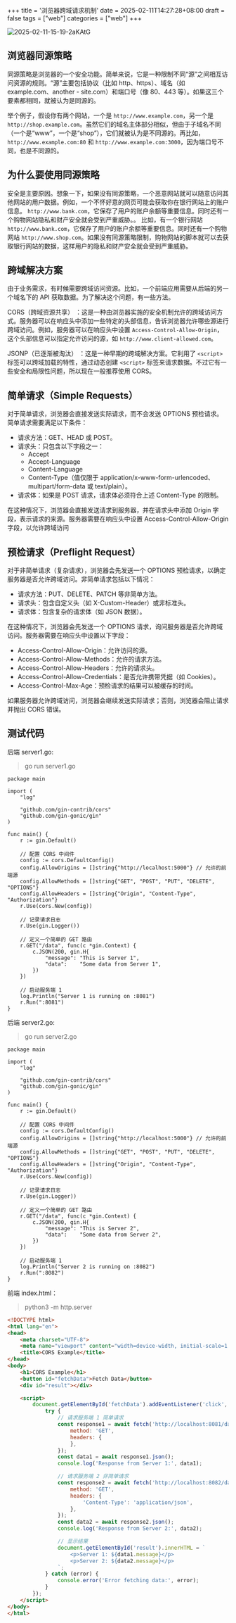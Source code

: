 +++
title = '浏览器跨域请求机制'
date = 2025-02-11T14:27:28+08:00
draft = false
tags = ["web"]
categories = ["web"]
+++

![2025-02-11-15-19-2aKAtG](https://raw.githubusercontent.com/zzkrix/blog-images/main/assets/2025-02-11-15-19-2aKAtG.png)

## 浏览器同源策略

同源策略是浏览器的一个安全功能。简单来说，它是一种限制不同“源”之间相互访问资源的规则。“源”主要包括协议（比如 http、https）、域名（如 example.com、another - site.com）和端口号（像 80、443 等）。如果这三个要素都相同，就被认为是同源的。

举个例子，假设你有两个网站，一个是 `http://www.example.com`，另一个是`http://shop.example.com`。虽然它们的域名主体部分相似，但由于子域名不同（一个是“www”，一个是“shop”），它们就被认为是不同源的。再比如，`http://www.example.com:80` 和 `http://www.example.com:3000`，因为端口号不同，也是不同源的。

## 为什么要使用同源策略

安全是主要原因。想象一下，如果没有同源策略，一个恶意网站就可以随意访问其他网站的用户数据。例如，一个不怀好意的网页可能会获取你在银行网站上的账户信息。
`http://www.bank.com`，它保存了用户的账户余额等重要信息。同时还有一个购物网站隐私和财产安全就会受到严重威胁。。
比如，有一个银行网站 `http://www.bank.com`，它保存了用户的账户余额等重要信息。同时还有一个购物网站 `http://www.shop.com`。如果没有同源策略限制，购物网站的脚本就可以去获取银行网站的数据，这样用户的隐私和财产安全就会受到严重威胁。

## 跨域解决方案

由于业务需求，有时候需要跨域访问资源。比如，一个前端应用需要从后端的另一个域名下的 API 获取数据。为了解决这个问题，有一些方法。

CORS（跨域资源共享） ：这是一种由浏览器实施的安全机制允许的跨域访问方式。服务器可以在响应头中添加一些特定的头部信息，告诉浏览器允许哪些源进行跨域访问。例如，服务器可以在响应头中设置 `Access-Control-Allow-Origin`，这个头部信息可以指定允许访问的源，如 `http://www.client-allowed.com`。

JSONP（已逐渐被淘汰） ：这是一种早期的跨域解决方案。它利用了 `<script>` 标签可以跨域加载的特性，通过动态创建 `<script>` 标签来请求数据。不过它有一些安全和局限性问题，所以现在一般推荐使用 CORS。

## 简单请求（Simple Requests）

对于简单请求，浏览器会直接发送实际请求，而不会发送 OPTIONS 预检请求。简单请求需要满足以下条件：

- 请求方法：GET、HEAD 或 POST。
- 请求头：只包含以下字段之一：
  - Accept
  - Accept-Language
  - Content-Language
  - Content-Type（值仅限于 application/x-www-form-urlencoded、multipart/form-data 或 text/plain）。
- 请求体：如果是 POST 请求，请求体必须符合上述 Content-Type 的限制。
  
在这种情况下，浏览器会直接发送请求到服务器，并在请求头中添加 Origin 字段，表示请求的来源。服务器需要在响应头中设置 Access-Control-Allow-Origin 字段，以允许跨域访问

## 预检请求（Preflight Request）

对于非简单请求（复杂请求），浏览器会先发送一个 OPTIONS 预检请求，以确定服务器是否允许跨域访问。非简单请求包括以下情况：

- 请求方法：PUT、DELETE、PATCH 等非简单方法。
- 请求头：包含自定义头（如 X-Custom-Header）或非标准头。
- 请求体：包含复杂的请求体（如 JSON 数据）。
  
在这种情况下，浏览器会先发送一个 OPTIONS 请求，询问服务器是否允许跨域访问。服务器需要在响应头中设置以下字段：

- Access-Control-Allow-Origin：允许访问的源。
- Access-Control-Allow-Methods：允许的请求方法。
- Access-Control-Allow-Headers：允许的请求头。
- Access-Control-Allow-Credentials：是否允许携带凭据（如 Cookies）。
- Access-Control-Max-Age：预检请求的结果可以被缓存的时间。
  
如果服务器允许跨域访问，浏览器会继续发送实际请求；否则，浏览器会阻止请求并抛出 CORS 错误。

## 测试代码

后端 server1.go:
> go run server1.go

```golang
package main

import (
    "log"

    "github.com/gin-contrib/cors"
    "github.com/gin-gonic/gin"
)

func main() {
    r := gin.Default()

    // 配置 CORS 中间件
    config := cors.DefaultConfig()
    config.AllowOrigins = []string{"http://localhost:5000"} // 允许的前端源
    config.AllowMethods = []string{"GET", "POST", "PUT", "DELETE", "OPTIONS"}
    config.AllowHeaders = []string{"Origin", "Content-Type", "Authorization"}
    r.Use(cors.New(config))

    // 记录请求日志
    r.Use(gin.Logger())

    // 定义一个简单的 GET 路由
    r.GET("/data", func(c *gin.Context) {
        c.JSON(200, gin.H{
            "message": "This is Server 1",
            "data":    "Some data from Server 1",
        })
    })

    // 启动服务端 1
    log.Println("Server 1 is running on :8081")
    r.Run(":8081")
}
```

后端 server2.go:
> go run server2.go

```golang
package main

import (
    "log"

    "github.com/gin-contrib/cors"
    "github.com/gin-gonic/gin"
)

func main() {
    r := gin.Default()

    // 配置 CORS 中间件
    config := cors.DefaultConfig()
    config.AllowOrigins = []string{"http://localhost:5000"} // 允许的前端源
    config.AllowMethods = []string{"GET", "POST", "PUT", "DELETE", "OPTIONS"}
    config.AllowHeaders = []string{"Origin", "Content-Type", "Authorization"}
    r.Use(cors.New(config))

    // 记录请求日志
    r.Use(gin.Logger))

    // 定义一个简单的 GET 路由
    r.GET("/data", func(c *gin.Context) {
        c.JSON(200, gin.H{
            "message": "This is Server 2",
            "data":    "Some data from Server 2",
        })
    })

    // 启动服务端 1
    log.Println("Server 2 is running on :8082")
    r.Run(":8082")
}
```

前端 index.html：
> python3 -m http.server

```html
<!DOCTYPE html>
<html lang="en">
<head>
    <meta charset="UTF-8">
    <meta name="viewport" content="width=device-width, initial-scale=1.0">
    <title>CORS Example</title>
</head>
<body>
    <h1>CORS Example</h1>
    <button id="fetchData">Fetch Data</button>
    <div id="result"></div>

    <script>
        document.getElementById('fetchData').addEventListener('click', async () => {
            try {
                // 请求服务端 1 简单请求
                const response1 = await fetch('http://localhost:8081/data', {
                    method: 'GET',
                    headers: {
                    },
                });
                const data1 = await response1.json();
                console.log('Response from Server 1:', data1);

                // 请求服务端 2 非简单请求
                const response2 = await fetch('http://localhost:8082/data', {
                    method: 'GET',
                    headers: {
                        'Content-Type': 'application/json',
                    },
                });
                const data2 = await response2.json();
                console.log('Response from Server 2:', data2);

                // 显示结果
                document.getElementById('result').innerHTML = `
                    <p>Server 1: ${data1.message}</p>
                    <p>Server 2: ${data2.message}</p>
                `;
            } catch (error) {
                console.error('Error fetching data:', error);
            }
        });
    </script>
</body>
</html>
```
